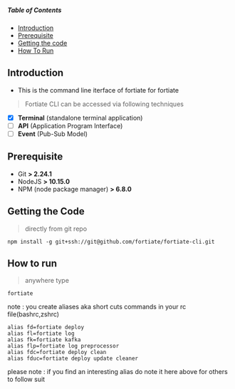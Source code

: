 ##### Table of Contents  
+ [Introduction](#introduction) 
+ [Prerequisite](#prerequisite) 
+ [Getting the code](#getting_the_code)
+ [How To Run](#how_to_run)

<a name="introduction"/>

## Introduction
+ This is the command line iterface of fortiate for fortiate
> Fortiate CLI can be accessed via following techniques
- [x] **Terminal** (standalone terminal application)
- [ ] **API** (Application Program Interface)
- [ ] **Event** (Pub-Sub Model)

<a name="prerequiste"/> 

## Prerequisite

* Git  **> 2.24.1**
* NodeJS **> 10.15.0**
* NPM (node package manager) **> 6.8.0**


<a name="getting_the_code"/>

## Getting the Code

> directly from git repo
```
npm install -g git+ssh://git@github.com/fortiate/fortiate-cli.git
```


<a name="how_to_run"/>

## How to run

> anywhere type
```
fortiate
```

note : you create aliases aka short cuts commands in your rc file(bashrc,zshrc) 
```
alias fd=fortiate deploy
alias fl=fortiate log
alias fk=fortiate kafka
alias flp=fortiate log preprocessor
alias fdc=fortiate deploy clean
alias fduc=fortiate deploy update cleaner
```

please note : if you find an interesting alias do note it here above for others to follow suit
